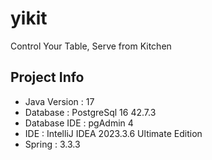 # yikit
Control Your Table, Serve from Kitchen

Project Info
---------------
- Java Version : 17
- Database : PostgreSql 16 42.7.3
- Database IDE : pgAdmin 4
- IDE : IntelliJ IDEA 2023.3.6 Ultimate Edition
- Spring : 3.3.3